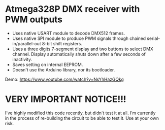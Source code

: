 # Atmega328P DMX receiver with PWM outputs

- Uses native USART module to decode DMX512 frames.
- Uses native SPI module to produce PWM signals through chained serial-in/parallel-out 8-bit shift registers.
- Uses a three digits 7-segment display and two buttons to select DMX channel. Display automatically shuts down after a few seconds of inactivity.
- Saves setting on internal EEPROM.
- Doesn't use the Arduino library, nor its bootloader.

Demo: https://www.youtube.com/watch?v=NsYhHazGQkg

# VERY IMPORTANT NOTICE!!!
I've highly modified this code recently, but didn't test it at all. I'm currently in the process of re-building the circuit to be able to test it. Use at your own risk.
